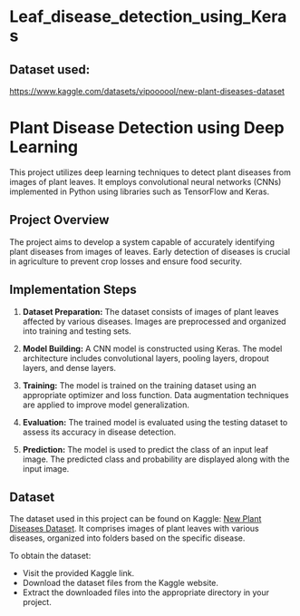 # Leaf_disease_detection_using_Keras

## Dataset used:
https://www.kaggle.com/datasets/vipoooool/new-plant-diseases-dataset

# Plant Disease Detection using Deep Learning

This project utilizes deep learning techniques to detect plant diseases from images of plant leaves. It employs convolutional neural networks (CNNs) implemented in Python using libraries such as TensorFlow and Keras.

## Project Overview

The project aims to develop a system capable of accurately identifying plant diseases from images of leaves. Early detection of diseases is crucial in agriculture to prevent crop losses and ensure food security.

## Implementation Steps

1. **Dataset Preparation:** The dataset consists of images of plant leaves affected by various diseases. Images are preprocessed and organized into training and testing sets.

2. **Model Building:** A CNN model is constructed using Keras. The model architecture includes convolutional layers, pooling layers, dropout layers, and dense layers.

3. **Training:** The model is trained on the training dataset using an appropriate optimizer and loss function. Data augmentation techniques are applied to improve model generalization.

4. **Evaluation:** The trained model is evaluated using the testing dataset to assess its accuracy in disease detection.

5. **Prediction:** The model is used to predict the class of an input leaf image. The predicted class and probability are displayed along with the input image.

## Dataset

The dataset used in this project can be found on Kaggle: [New Plant Diseases Dataset](https://www.kaggle.com/datasets/vipoooool/new-plant-diseases-dataset/data). It comprises images of plant leaves with various diseases, organized into folders based on the specific disease.

To obtain the dataset:
- Visit the provided Kaggle link.
- Download the dataset files from the Kaggle website.
- Extract the downloaded files into the appropriate directory in your project.